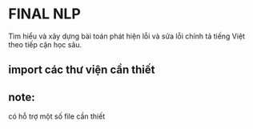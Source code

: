 # FINAL NLP
Tìm hiểu và xây dựng bài toán phát hiện lỗi và sửa lỗi chính tả tiếng Việt theo tiếp cận học sâu. 

## import các thư viện cần thiết

## note:
có hỗ trợ một số file cần thiết